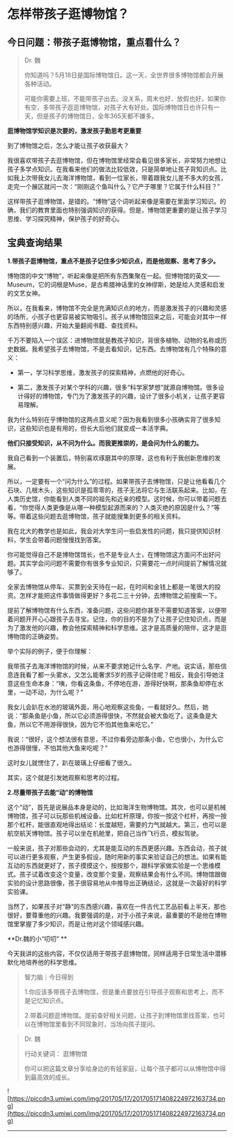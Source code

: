 # 怎样带孩子逛博物馆？

## 今日问题：带孩子逛博物馆，重点看什么？

> Dr. 魏
> 
> 你知道吗？5月18日是国际博物馆日。这一天，全世界很多博物馆都会开展各种活动。
> 
> 可能你需要上班，不能带孩子出去。没关系，周末也好、放假也好，如果你有空，多带孩子逛逛博物馆，对孩子大有好处。国际博物馆日也许只有一天，但是孩子的博物馆日，全年365天都不嫌多。

 **逛博物馆学知识是次要的，激发孩子勤思考更重要**

到了博物馆之后，怎么才能让孩子收获最大？

我很喜欢带孩子去逛博物馆，但在博物馆里经常会看见很多家长，非常努力地想让孩子多学点知识。在我看来他们的做法比较低效，只是简单地让孩子背知识点。比如我上次带我女儿去海洋博物馆，看到一位家长，带着跟我女儿差不多大的女孩，走完一个展区就问一次：“刚刚这个鱼叫什么？它产于哪里？它属于什么科目？”

这样带孩子逛博物馆，是错的。“博物”这个词听起来像是需要在里面学习知识。的确，我们的教育里面也特别强调知识的获得。但是，博物馆更重要的是让孩子学习思维、学习探究精神，保护孩子的好奇心。

## 宝典查询结果

 **1.带孩子逛博物馆，重点不是孩子记住多少知识点，而是他观察、思考了多少。**

博物馆的中文“博物”，听起来像是把所有东西集聚在一起。但博物馆的英文——Museum，它的词根是Muse，是古希腊神话里的女神缪斯，她是给人灵感和启发的文艺女神。

所以，在我看来，博物馆不完全是充满知识点的地方，而是激发孩子的兴趣和灵感的场所，小孩子也更容易被实物吸引。孩子从博物馆回来之后，可能会对其中一样东西特别感兴趣，开始大量翻阅书籍、查找资料。 

千万不要陷入一个误区：进博物馆就是教孩子知识，背很多植物、动物的名称或历史数据。我希望孩子去博物馆，不是去看知识，记东西。去博物馆有几个特殊的意义：

* 第一，学习科学思维，激发孩子的探索精神，点燃他的好奇心。

* 第二，激发孩子对某个学科的兴趣，很多“科学家梦想”就源自博物馆。很多设计得好的博物馆，专门为了激发孩子的兴趣，设计了很多小机关，让孩子更容易理解。

我为什么特别在乎博物馆的这两点意义呢？因为我看到很多小孩确实背了很多知识，这些知识也是有用的，但长大后他们就变成一本活字典。

 **他们只接受知识，从不问为什么。而我更推崇的，是会问为什么的能力。**

我自己看到一个装置后，特别喜欢琢磨其中的原理，这也有利于我创新思维的发展。

所以，一定要有一个“问为什么”的过程。如果带孩子去博物馆，只是让他看看几个石块、几根木头，这些知识是孤零零的，孩子无法将它与生活联系起来。比如，在人类历史馆，你能看到人类不同的祖先和近亲的模型。这时候，你可以带着问题去看，“你觉得人类更像是从哪一种模型起源而来的？人类灭绝的原因是什么？”等等。带着这些问题去逛博物馆，孩子就能搜集到更多的相关资料。

我在北大的教学也是如此，我会对大学生问一些启发性的问题，我只提供知识材料，学生会带着问题慢慢找到答案。

你可能觉得自己不是博物馆馆长，也不是专业人士，在博物馆这方面问不出好问题。其实学会问问题不需要你有很多专业知识，只需要花一点时间提前了解情况就够了。

全家去博物馆从停车、买票到全天待在一起，在时间和金钱上都是一笔很大的投资。怎样才能把这件事情做得更好？多花二三十分钟，去博物馆之前搜索一下。

提前了解博物馆有什么东西，准备问题，这些问题你甚至不需要知道答案，以便带着问题开开心心跟孩子去寻宝。记住，你的目的不是为了让孩子记住知识点，而是为了激发他的兴趣，教会他探索精神和科学思维。这才是高质量的陪伴，这才是逛博物馆的正确姿势。

举个实际的例子，便于你理解：

我带孩子去海洋博物馆的时候，从来不要求她记什么名字、产地。说实话，那些信息连我看了都一头雾水，又怎么能奢求5岁的孩子记得住呢？相反，我会引导她注意这些生命本身：“咦，你看这条鱼，不停地在游，游得好快啊，那条鱼却停在水里，一动不动，为什么呢？”

我女儿会趴在水池的玻璃外面，用心地观察这些鱼，一看就好久。然后，她说：“那条鱼是小鱼，所以它必须游得很快，不然就会被大鱼吃了。这条鱼是大鱼，所以它不用游得很快，因为它不怕其他鱼来吃它。”

我说：“很好，这个想法很有意思，不过你看旁边那条小鱼，它也很小，为什么它也游得很慢，不怕其他大鱼来吃呢？”

这时女儿就愣住了，趴在玻璃上仔细看了很久。

其实，这个就是引发她观察和思考的过程。

 **2.尽量带孩子去能“动”的博物馆**

这个“动”，首先是说展品本身是动的，比如海洋生物博物馆。其次，也可以是机械博物馆，孩子可以玩那些机械设备。比如杠杆原理，你按一按这个杠杆，再按一按那个杠杆，能很直观地得出结论：长度越短，需要的力气就越大。第三，也可以是航空航天博物馆。孩子可以坐在机舱里，把自己当作飞行员，模拟驾驶。

一般来说，孩子对那些会动的，尤其是能互动的东西更感兴趣。东西会动，孩子就可以进行更多观察，产生更多假设，随时用新的事实来验证自己的想法。如果有能互动的东西就更好了，孩子摸摸这个，按按那个，跟科学家做实验是一个思维模式。孩子试着改变这个变量，改变那个变量，观察结果会有什么不同。博物馆跟做实验的设计思路很像，孩子很容易地从中推导出正确结论，这就是一次最好的科学实验课。

当然了，如果孩子对“静”的东西感兴趣，喜欢在一件古代工艺品前看上半天，那也很好，要尊重他的兴趣。我要强调的是，对于小孩子来说，最重要的不是他在博物馆里掌握了多少知识，而是让他对这个领域感兴趣。

 **Dr.魏的小“叨叨” **

今天我讲的这些内容，不仅仅适用于带孩子逛博物馆，同样适用于日常生活中潜移默化地培养他的科学思维。

> 智力脑｜今日得到
> 
> 1.你应该多带孩子去博物馆，但是重点要放在引导孩子观察和思考上，而不是记忆知识点。
> 
> 2.带着问题逛博物馆。提前查好相关问题，让孩子到博物馆里找答案，也可以在博物馆里看到不同现象时，当场向孩子提问。

> Dr. 魏
> 
> 行动关键词： 逛博物馆 
> 
> 你可以把这篇文章分享给身边的有娃家庭，让每个孩子都可以从博物馆中得到最高效的成长。

![https://piccdn3.umiwi.com/img/201705/17/201705171408224972163734.png](https://piccdn3.umiwi.com/img/201705/17/201705171408224972163734.png)

---
